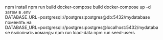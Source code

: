 npm install
npm run build
docker-compose build
docker-compose up -d
затем в .env
DATABASE_URL=postgresql://postgres:postgres@db:5432/mydatabase
поменять на
DATABASE_URL=postgresql://postgres:postgres@localhost:5432/mydatabase
выполнить команды
npm run load-data
npm run seed-users
